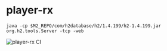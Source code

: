 # player-rx

    java -cp $M2_REPO/com/h2database/h2/1.4.199/h2-1.4.199.jar org.h2.tools.Server -tcp -web

![player-rx CI](https://github.com/antoniocaccamo/player-rx/workflows/player-rx%20CI/badge.svg)
